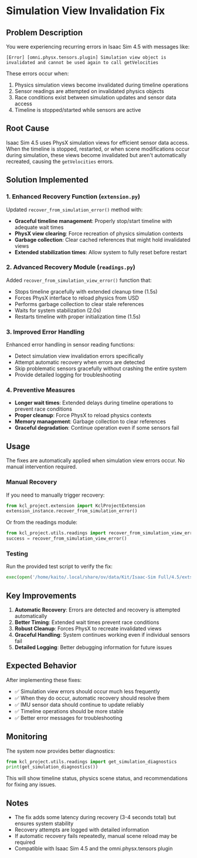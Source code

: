 # Simulation View Invalidation Fix

## Problem Description

You were experiencing recurring errors in Isaac Sim 4.5 with messages like:
```
[Error] [omni.physx.tensors.plugin] Simulation view object is invalidated and cannot be used again to call getVelocities
```

These errors occur when:
1. Physics simulation views become invalidated during timeline operations
2. Sensor readings are attempted on invalidated physics objects
3. Race conditions exist between simulation updates and sensor data access
4. Timeline is stopped/started while sensors are active

## Root Cause

Isaac Sim 4.5 uses PhysX simulation views for efficient sensor data access. When the timeline is stopped, restarted, or when scene modifications occur during simulation, these views become invalidated but aren't automatically recreated, causing the `getVelocities` errors.

## Solution Implemented

### 1. Enhanced Recovery Function (`extension.py`)

Updated `recover_from_simulation_error()` method with:
- **Graceful timeline management**: Properly stop/start timeline with adequate wait times
- **PhysX view clearing**: Force recreation of physics simulation contexts
- **Garbage collection**: Clear cached references that might hold invalidated views
- **Extended stabilization times**: Allow system to fully reset before restart

### 2. Advanced Recovery Module (`readings.py`)

Added `recover_from_simulation_view_error()` function that:
- Stops timeline gracefully with extended cleanup time (1.5s)
- Forces PhysX interface to reload physics from USD
- Performs garbage collection to clear stale references  
- Waits for system stabilization (2.0s)
- Restarts timeline with proper initialization time (1.5s)

### 3. Improved Error Handling

Enhanced error handling in sensor reading functions:
- Detect simulation view invalidation errors specifically
- Attempt automatic recovery when errors are detected
- Skip problematic sensors gracefully without crashing the entire system
- Provide detailed logging for troubleshooting

### 4. Preventive Measures

- **Longer wait times**: Extended delays during timeline operations to prevent race conditions
- **Proper cleanup**: Force PhysX to reload physics contexts
- **Memory management**: Garbage collection to clear references
- **Graceful degradation**: Continue operation even if some sensors fail

## Usage

The fixes are automatically applied when simulation view errors occur. No manual intervention required.

### Manual Recovery

If you need to manually trigger recovery:

```python
from kcl_project.extension import KclProjectExtension
extension_instance.recover_from_simulation_error()
```

Or from the readings module:

```python
from kcl_project.utils.readings import recover_from_simulation_view_error
success = recover_from_simulation_view_error()
```

### Testing

Run the provided test script to verify the fix:

```python
exec(open('/home/kaito/.local/share/ov/data/Kit/Isaac-Sim Full/4.5/exts/3/kcl_project/test_simulation_recovery.py').read())
```

## Key Improvements

1. **Automatic Recovery**: Errors are detected and recovery is attempted automatically
2. **Better Timing**: Extended wait times prevent race conditions
3. **Robust Cleanup**: Forces PhysX to recreate invalidated views
4. **Graceful Handling**: System continues working even if individual sensors fail
5. **Detailed Logging**: Better debugging information for future issues

## Expected Behavior

After implementing these fixes:
- ✅ Simulation view errors should occur much less frequently
- ✅ When they do occur, automatic recovery should resolve them
- ✅ IMU sensor data should continue to update reliably  
- ✅ Timeline operations should be more stable
- ✅ Better error messages for troubleshooting

## Monitoring

The system now provides better diagnostics:

```python
from kcl_project.utils.readings import get_simulation_diagnostics
print(get_simulation_diagnostics())
```

This will show timeline status, physics scene status, and recommendations for fixing any issues.

## Notes

- The fix adds some latency during recovery (3-4 seconds total) but ensures system stability
- Recovery attempts are logged with detailed information
- If automatic recovery fails repeatedly, manual scene reload may be required
- Compatible with Isaac Sim 4.5 and the omni.physx.tensors plugin
